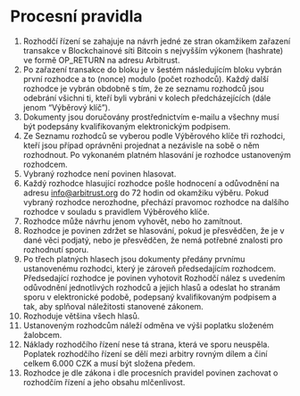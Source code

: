 # Procesní pravidla

1. Rozhodčí řízení se zahajuje na návrh jedné ze stran okamžikem zařazení transakce v Blockchainové síti Bitcoin s nejvyšším výkonem (hashrate) ve formě OP_RETURN na adresu Arbitrust.
2. Po zařazení transakce do bloku je v šestém následujícím bloku vybrán první rozhodce a to (nonce) modulo (počet rozhodců). Každý další rozhodce je vybrán obdobně s tím, že ze seznamu rozhodců jsou odebrání všichni ti, kteří byli vybráni v kolech předcházejících (dále jenom “Výběrový klíč”).
3. Dokumenty jsou doručovány prostřednictvím e-mailu a všechny musí být podepsány kvalifikovaným elektronickým podpisem.
4. Ze Seznamu rozhodců se vyberou podle Výběrového klíče tři rozhodci, kteří jsou případ oprávněni projednat a nezávisle na sobě o něm rozhodnout. Po vykonaném platném hlasování je rozhodce ustanoveným rozhodcem.
5. Vybraný rozhodce není povinen hlasovat.
5. Každý rozhodce hlasující rozhodce pošle hodnocení a odůvodnění na adresu info@arbitrust.org do 72 hodin od okamžiku výběru. Pokud vybraný rozhodce nerozhodne, přechází pravomoc rozhodce na dalšího rozhodce v souladu s pravidlem Výběrového klíče.
6. Rozhodce může návrhu jenom vyhovět, nebo ho zamítnout.
7. Rozhodce je povinen zdržet se hlasování, pokud je přesvědčen, že je v dané věci podjatý, nebo je přesvědčen, že nemá potřebné znalosti pro rozhodnutí sporu.
8. Po třech platných hlasech jsou dokumenty předány prvnímu ustanovenému rozhodci, který je zároveň předsedajícím rozhodcem. Předsedající rozhodce je povinen vyhotovit Rozhodčí nález s uvedením odůvodnění jednotlivých rozhodců a jejich hlasů a odeslat ho stranám sporu v elektronické podobě, podepsaný kvalifikovaným podpisem a tak, aby splňoval náležitosti stanovené zákonem.
9. Rozhoduje většina všech hlasů.
10. Ustanoveným rozhodcům náleží odměna ve výši poplatku složeném žalobcem.
11. Náklady rozhodčího řízení nese tá strana, která ve sporu neuspěla.  Poplatek rozhodčího řízení se dělí mezi arbitry rovným dílem a činí celkem 6.000 CZK a musí být složena předem.
12. Rozhodce je dle zákona i dle procesních pravidel povinen zachovat o rozhodčím řízení a jeho obsahu mlčenlivost.
